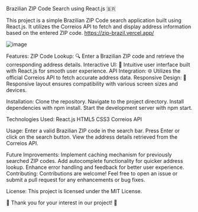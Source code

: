 Brazilian ZIP Code Search using React.js 🇧🇷

This project is a simple Brazilian ZIP Code search application built using React.js. It utilizes the Correios API to fetch and display address information based on the entered ZIP code.
https://zip-brazil.vercel.app/

![image](https://github.com/user-attachments/assets/17840ddb-4674-4822-961d-d8b17bb459c2)

Features:
ZIP Code Lookup: 🔍 Enter a Brazilian ZIP code and retrieve the corresponding address details.
Interactive UI: 🎨 Intuitive user interface built with React.js for smooth user experience.
API Integration: 🌐 Utilizes the official Correios API to fetch accurate address data.
Responsive Design: 📱 Responsive layout ensures compatibility with various screen sizes and devices.

Installation:
Clone the repository.
Navigate to the project directory.
Install dependencies with npm install.
Start the development server with npm start.

Technologies Used:
React.js
HTML5
CSS3
Correios API

Usage:
Enter a valid Brazilian ZIP code in the search bar.
Press Enter or click on the search button.
View the address details retrieved from the Correios API.

Future Improvements:
Implement caching mechanism for previously searched ZIP codes.
Add autocomplete functionality for quicker address lookup.
Enhance error handling and feedback for better user experience.
Contributing:
Contributions are welcome! Feel free to open an issue or submit a pull request for any enhancements or bug fixes.

License:
This project is licensed under the MIT License.

🌟 Thank you for your interest in our project! 🌟
